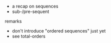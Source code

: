 
- a recap on sequences
- sub-/pre-sequent

remarks
- don't introduce "ordered sequences" just yet
- see total-orders
